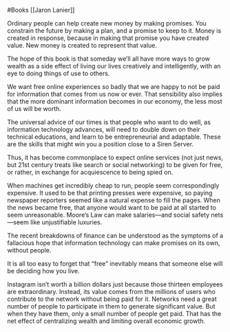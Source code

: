 #Books 
[[Jaron Lanier]]



Ordinary people can help create new money by making promises. You constrain the future by making a plan, and a promise to keep to it. Money is created in response, because in making that promise you have created value. New money is created to represent that value.


The hope of this book is that someday we’ll all have more ways to grow wealth as a side effect of living our lives creatively and intelligently, with an eye to doing things of use to others.


We want free online experiences so badly that we are happy to not be paid for information that comes from us now or ever. That sensibility also implies that the more dominant information becomes in our economy, the less most of us will be worth.


The universal advice of our times is that people who want to do well, as information technology advances, will need to double down on their technical educations, and learn to be entrepreneurial and adaptable. These are the skills that might win you a position close to a Siren Server.


Thus, it has become commonplace to expect online services (not just news, but 21st century treats like search or social networking) to be given for free, or rather, in exchange for acquiescence to being spied on.



When machines get incredibly cheap to run, people seem correspondingly expensive. It used to be that printing presses were expensive, so paying newspaper reporters seemed like a natural expense to fill the pages. When the news became free, that anyone would want to be paid at all started to seem unreasonable. Moore’s Law can make salaries—and social safety nets—seem like unjustifiable luxuries.


The recent breakdowns of finance can be understood as the symptoms of a fallacious hope that information technology can make promises on its own, without people.


It is all too easy to forget that “free” inevitably means that someone else will be deciding how you live.


Instagram isn’t worth a billion dollars just because those thirteen employees are extraordinary. Instead, its value comes from the millions of users who contribute to the network without being paid for it. Networks need a great number of people to participate in them to generate significant value. But when they have them, only a small number of people get paid. That has the net effect of centralizing wealth and limiting overall economic growth.